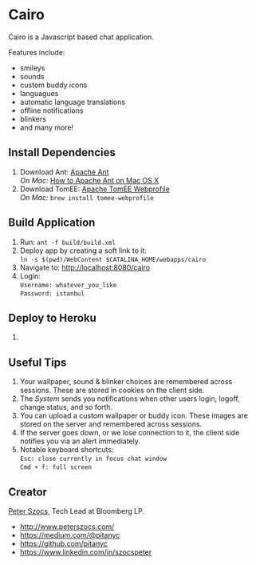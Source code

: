 # Cairo

Cairo is a Javascript based chat application.  

Features include:
* smileys
* sounds
* custom buddy icons
* languagues
* automatic language translations
* offline notifications
* blinkers
* and many more!

## Install Dependencies

1. Download Ant: [Apache Ant](https://ant.apache.org/)  
 _On Mac:_ [How to Apache Ant on Mac OS X](https://www.mkyong.com/ant/how-to-apache-ant-on-mac-os-x/)
2. Download TomEE: [Apache TomEE Webprofile](https://tomee.apache.org/download-ng.html)  
 _On Mac:_ ```brew install tomee-webprofile```

## Build Application

1. Run: ```ant -f build/build.xml```
2. Deploy app by creating a soft link to it:  
 ```ln -s $(pwd)/WebContent $CATALINA_HOME/webapps/cairo```
3. Navigate to: [http://localhost:8080/cairo](http://localhost:8080/cairo)
4. Login:  
 ```Username: whatever_you_like```  
 ```Password: istanbul```

## Deploy to Heroku

1. 

## Useful Tips

1. Your wallpaper, sound & blinker choices are remembered across sessions.  These are stored in cookies on the client side.
2. The *System* sends you notifications when other users login, logoff, change status, and so forth.
3. You can upload a custom wallpaper or buddy icon.  These images are stored on the server and remembered across sessions.
4. If the server goes down, or we lose connection to it, the client side notifies you via an alert immediately.
5. Notable keyboard shortcuts:  
 ```Esc: close currently in focus chat window```  
 ```Cmd + f: full screen```


## Creator

[Peter Szocs](http://www.peterszocs.com), Tech Lead at Bloomberg LP.

* http://www.peterszocs.com/
* https://medium.com/@pitanyc
* https://github.com/pitanyc
* https://www.linkedin.com/in/szocspeter
